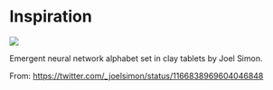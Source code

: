 # Inspiration

![](https://db-feed.s3.amazonaws.com/legacy/Screen_Shot_2019_08_28_at_5_41_39_PM-1567032215694.png)

Emergent neural network alphabet set in clay tablets by Joel Simon.

From: https://twitter.com/_joelsimon/status/1166838969604046848